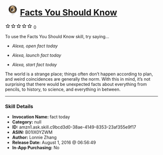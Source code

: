 # &nbsp;<img src="skill_icon" alt="Facts You Should Know icon" width="36"> [Facts You Should Know](http://alexa.amazon.com/#skills/amzn1.ask.skill.c9bcd3d0-38ae-4149-8353-23af355e9f17)
![0 stars](../../images/ic_star_border_black_18dp_1x.png)![0 stars](../../images/ic_star_border_black_18dp_1x.png)![0 stars](../../images/ic_star_border_black_18dp_1x.png)![0 stars](../../images/ic_star_border_black_18dp_1x.png)![0 stars](../../images/ic_star_border_black_18dp_1x.png) 0

To use the Facts You Should Know skill, try saying...

* *Alexa, open fact today*

* *Alexa, launch fact today*

* *Alexa, start fact today*

The world is a strange place; things often don’t happen according to plan, and weird coincidences are generally the norm. With this in mind, it’s not surprising that there would be unexpected facts about everything from pencils, to history, to science, and everything in between.

***

### Skill Details

* **Invocation Name:** fact today
* **Category:** null
* **ID:** amzn1.ask.skill.c9bcd3d0-38ae-4149-8353-23af355e9f17
* **ASIN:** B01IX0YZWM
* **Author:** Lonnie Zhang
* **Release Date:** August 1, 2016 @ 06:56:49
* **In-App Purchasing:** No
